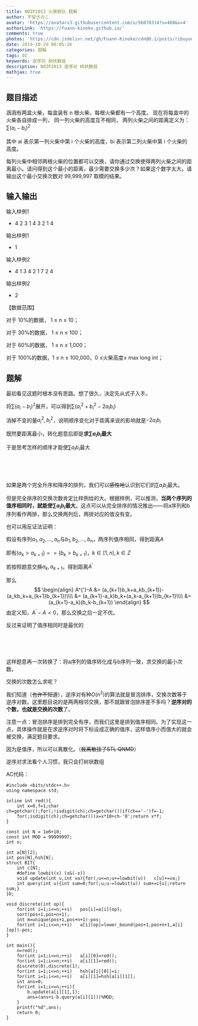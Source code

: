 ```yaml
---
title: NOIP2013 火柴排队 题解
author: 不安きのこ
avatar: 'https://avatars3.githubusercontent.com/u/56078314?s=460&v=4'
authorLink: 'https://fuann-kinoko.github.io/'
comments: true
photos: 'https://cdn.jsdelivr.net/gh/Fuann-Kinoko/cdn@0.1/posts/ribuyuuki/ribuyuuki5.webp'
date: 2019-10-29 00:05:26
categories: 题解
tags: OI
keywords: 逆序对 树状数组
description: NOIP2013 逆序对 树状数组
mathjax: true
---
```

## 题目描述

涵涵有两盒火柴，每盒装有 n 根火柴，每根火柴都有一个高度。 现在将每盒中的火柴各自排成一列， 同一列火柴的高度互不相同， 两列火柴之间的距离定义为：$\sum(a_i-b_i)^2$

其中 ai 表示第一列火柴中第 i 个火柴的高度，bi 表示第二列火柴中第 i 个火柴的高度。

每列火柴中相邻两根火柴的位置都可以交换，请你通过交换使得两列火柴之间的距离最小。请问得到这个最小的距离，最少需要交换多少次？如果这个数字太大，请输出这个最小交换次数对 99,999,997 取模的结果。

## 输入输出

输入样例1															   

- 4
  2 3 1 4
  3 2 1 4

输出样例1

- 1

输入样例2															

- 4
  1 3 4 2
  1 7 2 4

输出样例2

- 2

【数据范围】

对于 10%的数据，  1 ≤ n ≤ 10；

对于 30%的数据，  1 ≤ n ≤ 100；

对于 60%的数据，  1 ≤ n ≤ 1,000；

对于 100%的数据，1 ≤ n ≤ 100,000，0 ≤火柴高度≤ max long int；

## 题解

最初看见这题时根本没有思路。想了很久，决定先从式子入手。

将$\sum(a_i-b_i)^2$展开，可以得到$\sum(a_i^2+b_i^2-2a_ib_i)$

消掉不变的量$a_i^2,b_i^2$，说明顺序变化对于距离来说的影响就是$- 2a_ib_i$

既然要距离最小，转化题意后即是**求$\sum a_ib_i$最大**

于是思考怎样的顺序才能使$\sum a_ib_i$最大

<br><br><br>

如果是两个完全升序和降序的排列，我们可以~~感性地~~认识到它们的$\sum a_ib_i$最大。

但是完全排序的交换次数肯定比样例给的大。根据样例，可以推测，**当两个序列的值序相同时，就能使$\sum a_ib_i$最大**。这点可以从完全排序的情况推出——将a序列和b序列看作两排，那么交换两列后，两排对应的值没有变。

也可以用反证法证明：

假设有序列$a_1,a_2,...,a_n$与$b_1,b_2,...,b_n$，两序列值序相同，得到距离$A$

即有$(a_k>a_{k+1})==(b_k>b_{k+1})$，$k\in[1,n),k\in Z$

若按照题意交换$a_k,a_{k+1}$，得到距离$A^{'}$

那么 
$$
\begin{align}
A^{'}-A &= (a_{k+1}b_k+a_kb_{k+1})-(a_kb_k+a_{k+1}b_{k+1})\\\\
        &= (a_{k+1}-a_k)b_k+(a_k-a_{k+1})b_{k+1}\\\\
        &= (a_{k+1}-a_k)(b_k-b_{k+1})
\end{align}
$$
由定义知，$A^{'}-A<0$，那么交换之后一定不优。

反过来证明了值序相同时是最优的

<br><br><br>

这样题意再一次转换了：将a序列的值序转化成与b序列一致，求交换的最小次数。

交换的次数怎么求呢？

我们知道（~~也许不知道~~），逆序对有种$O(n^2)$的算法就是冒泡排序，交换次数等于逆序对数。这里题目说的是两两相邻交换，那不就跟冒泡排序差不多吗？**逆序对的个数，也就是交换的次数**了。

注意一点：冒泡排序是排到完全有序，而我们这里是排到值序相同。为了实现这一点，具体操作就是在求逆序对时将下标设成正确的值序，这样值序小而值大的就会被交换，满足题目要求。

因为是值序，所以可以离散化。（~~我离散挂了STL QNMD~~）

逆序对求法看个人习惯，我只会打树状数组



AC代码：

```
#include <bits/stdc++.h>
using namespace std;

inline int red(){
	int x=0,f=1;char ch=getchar();for(;!isdigit(ch);ch=getchar())if(ch=='-')f=-1;
	for(;isdigit(ch);ch=getchar())x=x*10+ch-'0';return x*f;
}

const int N = 1e6+10;
const int MOD = 99999997;
int n;

int a[N][2];
int pos[N],hsh[N];
struct BIT{
	int c[N];
	#define lowbit(x) (x&(-x))
	void update(int u,int va){for(;u<=n;u+=lowbit(u))	c[u]+=va;}
	int query(int u){int sum=0;for(;u;u-=lowbit(u))	sum+=c[u];return sum;}
}b;

void discrete(int op){
	for(int i=1;i<=n;++i)	pos[i]=a[i][op];
	sort(pos+1,pos+n+1);
	int m=unique(pos+1,pos+n+1)-pos;
	for(int i=1;i<=n;++i)	a[i][op]=lower_bound(pos+1,pos+n+1,a[i][op])-pos;
}

int main(){
	n=red();
	for(int i=1;i<=n;++i)	a[i][0]=red();
	for(int i=1;i<=n;++i)	a[i][1]=red();
	discrete(0),discrete(1);
	for(int i=1;i<=n;++i)	hsh[a[i][0]]=i;
	for(int i=1;i<=n;++i)	a[i][1]=hsh[a[i][1]];
	int ans=0;
	for(int i=1;i<=n;++i){
		b.update(a[i][1],1);
		ans=(ans+i-b.query(a[i][1]))%MOD;
	}
	printf("%d",ans);
	return 0;
}
```

